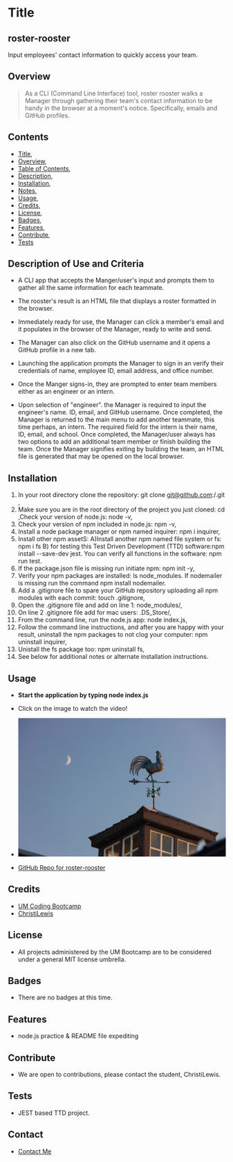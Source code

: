 # Title
## roster-rooster
Input employees' contact information to quickly access your team.

## Overview 
>As a CLI (Command Line Interface) tool, roster rooster walks a Manager through gathering their team's contact information to be handy in the browser at a moment's notice. Specifically, emails and GitHub profiles.
>

## Contents
* [Title](#title),
* [Overview](#overview),
* [Table of Contents](#contents),
* [Description](#description),
* [Installation](#installation),
* [Notes](#notes),
* [Usage](#usage),
* [Credits](#credits),
* [License](#license),
* [Badges](#badges),
* [Features](#features),
* [Contribute](#contribute),
* [Tests](#tests)

## Description of Use and Criteria
* A CLI app that accepts the Manger/user's input and prompts them to gather all the same information for each teammate.
* The rooster's result is an HTML file that displays a roster formatted in the browser.
* Immediately ready for use, the Manager can click a member's email and it populates in the browser of the Manager, ready to write and send.
* The Manager can also click on the GitHub username and it opens a GitHub profile in a new tab.

* Launching the application prompts the Manager to sign in an verify their credentials of name, employee ID, email address, and office number.

* Once the Manger signs-in, they are prompted to enter team members either as an engineer or an intern.

* Upon selection of "engineer". the Manager is required to input the engineer's name. ID, email, and GitHub username.  Once completed, the Manager is returned to the main menu to add another teammate, this time perhaps, an intern.  The required field for the intern is their name, ID, email, and school.  Once completed, the Manager/user always has two options to add an additional team member or finish building the team.  Once the Manager signifies exiting by building the team, an HTML file is generated that may be opened on the local browser.

## Installation
1) In your root directory clone the <project directory name> repository: git clone git@github.com:<userName>/<project directory name>.git ,
2) Make sure you are in the root directory of the project you just cloned: cd <project directory name>,Check your version of node.js: node -v,
3) Check your version of npm included in node.js: npm -v,
4) Install a node package manager or npm named inquirer: npm i inquirer,
5) Install other npm assetS: A)Install another npm named file system or fs: npm i fs  B) for testing this Test Driven Development (TTD) software:npm install --save-dev jest.  You can verify all functions in the software: npm run test.
6) If the package.json file is missing run initiate npm: npm init -y,
7) Verify your npm packages are installed: ls node_modules.  If nodemailer is missing run the command npm install nodemailer.
8) Add a .gitignore file to spare your GitHub repository uploading all npm modules with each commit: touch .gitignore,
9) Open the .gitignore file and add on line 1: node_modules/,
10) On line 2 .gitignore file add for mac users: .DS_Store/,
11) From the command line, run the node.js app: node index.js,
12) Follow the command line instructions, and after you are happy with your result, uninstall the npm packages to not clog your computer: npm uninstall inquirer,
13) Unistall the fs package too: npm uninstall fs,
14) See below for additional notes or alternate installation instructions.

## Usage

* **Start the application by typing node index.js**
* Click on the image to watch the video!
* [![Watch the video](./assets/images/roster-rooster.jpg)]( https://youtu.be/BhP-VUNM6oE)

* [GitHub Repo for roster-rooster](https://github.com/ChristiLewis/roster-rooster)


## Credits
* [UM Coding Bootcamp](https://bootcamp.miami.edu/coding/)
* [ChristiLewis](https://github.com/ChristiLewis)

## License
* All projects administered by the UM Bootcamp are to be considered under a general MIT license umbrella.
  
## Badges
* There are no badges at this time.

## Features
* node.js practice & README file expediting

## Contribute
* We are open to contributions, please contact the student, ChristiLewis.

## Tests
* JEST based TTD project.

## Contact
* [Contact Me](clc@xxxxxxx.com)